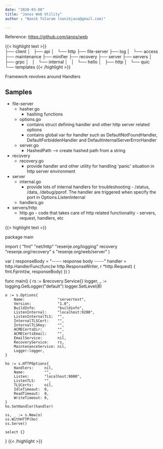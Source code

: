```yaml
---
date: "2020-03-08"
title: "Janos Web Utility"
author : "Nanik Tolaram (nanikjava@gmail.com)" 

---
```


Reference: https://github.com/janos/web

{{< highlight text >}}    
├── client
│   ├── api
│   └── http
├── file-server
├── log
│   └── access
├── maintenance
├── minifier
├── recovery
├── server
├── servers
│   ├── grpc
│   │   └── internal
│   │       └── hello
│   ├── http
│   └── quic
└── templates
{{< /highlight >}}    


Framework revolves around Handlers


Samples
-------
* file-server
	* hasher.go 
		- hashing functions
	* options.go
		- contains struct defining handler and other http server related options
		- contains global var for handler such as DefaultNotFoundHandler, DefaultForbiddenHandler and DefaultInternalServerErrorHandler
	* server.go
		- HashedPath --> create hashed path from a string
* recovery
	* recovery.go
		- provide handler and other utility for handling 'panic' situation in http server environment
* server
	* internal.go
		- provide lots of internal handlers for troubleshooting - /status, /data, /debug/pprof. The handler are triggered when specify the port in  Options.ListenInternal
	* handlers.go
* servers/http
	* http.go - code that takes care of http related functionality - servers, request, handlers, etc

{{< highlight text >}}    

package main

import (
    "fmt"
    "net/http"
    "resenje.org/logging"
    recovery "resenje.org/recovery"
    s "resenje.org/web/server"
)

var (
    responseBody = "----- response body -----"
    handler      = http.HandlerFunc(func(w http.ResponseWriter, r *http.Request) {
        fmt.Fprint(w, responseBody)
    })
)


func main() {
    rs := &recovery.Service{}
    logger, _ := logging.GetLogger("default")
    logger.SetLevel(8)

    o := s.Options{
        Name:               "servertest",
        Version:            "1.0",
        BuildInfo:          "buildinfo",
        ListenInternal:     "localhost:9200",
        ListenInternalTLS:  "",
        InternalTLSCert:    "",
        InternalTLSKey:     "",
        ACMECertsDir:       "",
        ACMECertsEmail:     "",
        EmailService:       nil,
        RecoveryService:    rs,
        MaintenanceService: nil,
        Logger:logger,
    }

    ho := s.HTTPOptions{
        Handlers:     nil,
        Name:         "",
        Listen:       "localhost:9000",
        ListenTLS:    "",
        TLSCerts:     nil,
        IdleTimeout:  0,
        ReadTimeout:  0,
        WriteTimeout: 0,
    }
    ho.SetHandler(handler)

    ss, _ := s.New(o)
    ss.WithHTTP(ho)
    ss.Serve()

    select {}
}
{{< /highlight >}}    





